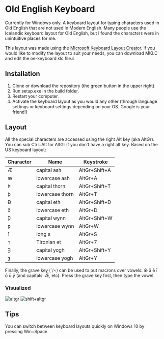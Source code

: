 # Old English Keyboard

Currently for Windows only. A keyboard layout for typing characters used in Old English that are not used in Modern English. Many people use the Icelandic keyboard layout for Old English, but I found the characters were in unintuitive places for me. 

This layout was made using the [Microsoft Keyboard Layout Creator](https://www.microsoft.com/en-us/download/details.aspx?id=22339). If you would like to modify the layout to suit your needs, you can download MKLC and edit the oe-keyboard.klc file.s

## Installation
1. Clone or download the repository (the green button in the upper right).
2. Run setup.exe in the build folder.
3. Restart your computer.
4. Activate the keyboard layout as you would any other (through language settings or keyboard settings depending on your OS. Google is your friend!)

## Layout
All the special characters are accessed using the right Alt key (aka AltGr). You can sub Ctrl+Alt for AltGr if you don't have a right alt key. Based on the US keyboard layout:

|Character|Name|Keystroke|
|---------|----|---------|
|Æ|capital ash | AltGr+Shift+A
|æ|lowercase ash|  AltGr+A
|Þ|capital thorn|  AltGr+Shift+T
|þ|lowercase thorn|  AltGr+T
|Ð|capital eth|  AltGr+Shift+D
|ð|lowercase eth|  AltGr+D
|Ƿ|capital wynn|  AltGr+Shift+W
|ƿ|lowercase wynn|  AltGr+W
|ſ|long s|  AltGr+S
|⁊|Tironian et|  AltGr+7
|Ȝ|capital yogh|  AltGr+Shift+Y
|ȝ|lowercase yogh|  AltGr+Y

Finally, the grave key (\`/~) can be used to put macrons over vowels: ǣ ā ē ī ō ū ȳ (and capitals: Ǣ, etc). Press the grave key first, then type the vowel.

### Visualized

![altgr](https://github.com/lizfischer/Old-English-Keyboard/blob/master/img/altgr.png)
![shift+altgr](https://github.com/lizfischer/Old-English-Keyboard/blob/master/img/shiftaltgr.png)

## Tips
You can switch between keyboard layouts quickly on Windows 10 by pressing Win+Space.

